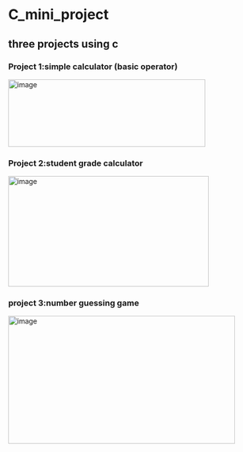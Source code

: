 # C_mini_project

## three projects using c

### Project 1:simple calculator (basic operator)
<img width="398" height="136" alt="image" src="https://github.com/user-attachments/assets/b1749b17-0a38-4980-a2a7-61ca8e08af0d" />

### Project 2:student grade calculator
<img width="405" height="223" alt="image" src="https://github.com/user-attachments/assets/6ba18351-36f4-4fa5-9b71-8b7ac543ab18" />

### project 3:number guessing game
<img width="458" height="258" alt="image" src="https://github.com/user-attachments/assets/0efd882e-854b-464e-a7cf-ef49c3e8af41" />

